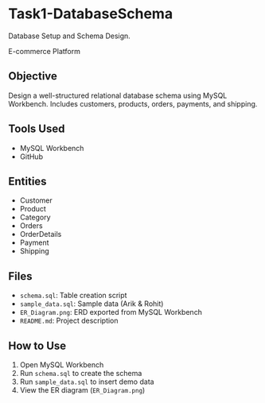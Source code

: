 # Task1-DatabaseSchema
Database Setup and Schema Design.

E-commerce Platform

## Objective
Design a well-structured relational database schema using MySQL Workbench. Includes customers, products, orders, payments, and shipping.

## Tools Used
- MySQL Workbench
- GitHub

## Entities
- Customer
- Product
- Category
- Orders
- OrderDetails
- Payment
- Shipping

## Files
- `schema.sql`: Table creation script
- `sample_data.sql`: Sample data (Arik & Rohit)
- `ER_Diagram.png`: ERD exported from MySQL Workbench
- `README.md`: Project description

## How to Use
1. Open MySQL Workbench
2. Run `schema.sql` to create the schema
3. Run `sample_data.sql` to insert demo data
4. View the ER diagram (`ER_Diagram.png`)
